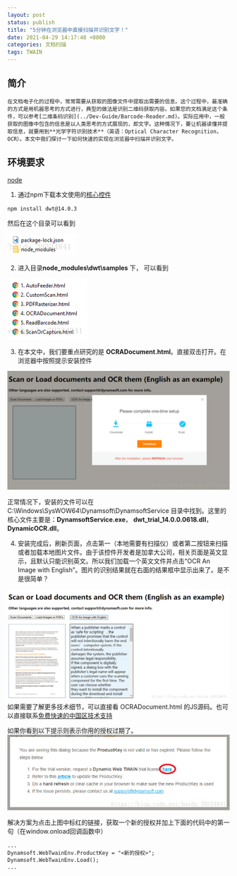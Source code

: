 ```yaml
---
layout: post
status: publish
title: "5分钟在浏览器中直接扫描并识别文字！"
date: 2021-04-29 14:17:48 +0800
categories: 文档扫描
tags: TWAIN
---
```


## 简介

```
在文档电子化的过程中，常常需要从获取的图像文件中提取出需要的信息。这个过程中，最准确的方式是用机器思考的方式进行，典型的做法是识别二维码获取内容。如果您的文档满足这个条件，可以参考[二维条码识别](../Dev-Guide/Barcode-Reader.md)。实际应用中，一般获取的图像中包含的信息是以人类思考的方式展现的，即文字。这种情况下，要让机器读懂并提取信息，就要用到**光学字符识别技术**（英语：Optical Character Recognition，OCR）。本文中我们探讨一下如何快速的实现在浏览器中扫描并识别文字。
```

## 环境要求

[node](https://nodejs.org/en/)

1. 通过npm下载本文使用的[核心控件](https://www.npmjs.com/package/dwt)

```bash
npm install dwt@14.0.3
```

然后在这个目录可以看到

![目录](/album/2021/5-minutes-Scan-and-recognize-text-directly-in-the-browser/20180724163446373.png)

2. 进入目录**node_modules\dwt\samples** 下， 可以看到

![samples](/album/2021/5-minutes-Scan-and-recognize-text-directly-in-the-browser/20180724163537279.png)

3. 在本文中，我们要重点研究的是 **OCRADocument.html**。直接双击打开。在浏览器中按照提示安装控件

![安装控件](/album/2021/5-minutes-Scan-and-recognize-text-directly-in-the-browser/20180724163743708.png)

正常情况下，安装的文件可以在 C:\Windows\SysWOW64\Dynamsoft\DynamsoftService 目录中找到。这里的核心文件主要是：**DynamsoftService.exe**， **dwt_trial_14.0.0.0618.dll**， **DynamicOCR.dll**。

4. 安装完成后，刷新页面，点击第一（本地需要有扫描仪）或者第二按钮来扫描或者加载本地图片文件。由于该控件开发者是加拿大公司，相关页面是英文显示，且默认只能识别英文。所以我们加载一个英文文件并点击“OCR An Image with English”。图片的识别结果就在右面的结果框中显示出来了。是不是很简单？

![识别结果](/album/2021/5-minutes-Scan-and-recognize-text-directly-in-the-browser/201807241641548.png)
如果需要了解更多技术细节，可以直接看 OCRADocument.html 的JS源码。也可以直接联系[免费快速的中国区技术支持](https://www.damingsoft.com/ContactUs.aspx)

如果你看到以下提示则表示你用的授权过期了。
![过期](/album/2021/5-minutes-Scan-and-recognize-text-directly-in-the-browser/20180724123243669.png)

解决方案为点击上图中标红的链接，获取一个新的授权并加上下面的代码中的第一句（在window.onload回调函数中）
```
...
Dynamsoft.WebTwainEnv.ProductKey = "<新的授权>";
Dynamsoft.WebTwainEnv.Load();
...
```
